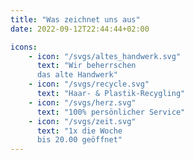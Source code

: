 ```yaml
---
title: "Was zeichnet uns aus"
date: 2022-09-12T22:44:44+02:00

icons:
    - icon: "/svgs/altes_handwerk.svg"
      text: "Wir beherrschen 
      das alte Handwerk"
    - icon: "/svgs/recycle.svg"
      text: "Haar- & Plastik-Recygling"
    - icon: "/svgs/herz.svg"
      text: "100% persönlicher Service"
    - icon: "/svgs/zeit.svg"
      text: "1x die Woche 
      bis 20.00 geöffnet"
---
```

